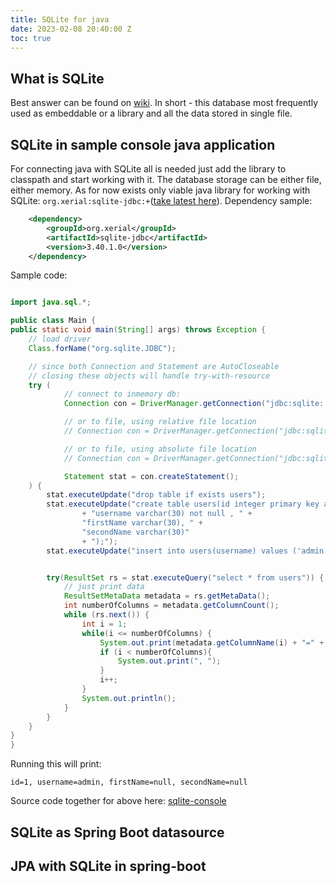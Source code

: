 ```yaml
---
title: SQLite for java
date: 2023-02-08 20:40:00 Z
toc: true
---
```


## What is SQLite
Best answer can be found on [wiki](https://en.wikipedia.org/wiki/SQLite). In short - this database most frequently used as embeddable or a library and all the data stored in single file.

## SQLite in sample console java application
For connecting java with SQLite all is needed just add the library to classpath and start working with it. The database storage can be either file, either memory. As for now exists only viable java library for working with SQLite: `org.xerial:sqlite-jdbc:+`([take latest here](https://search.maven.org/artifact/org.xerial/sqlite-jdbc)).
Dependency sample:
```xml
    <dependency>
        <groupId>org.xerial</groupId>
        <artifactId>sqlite-jdbc</artifactId>
        <version>3.40.1.0</version>
    </dependency>
```

Sample code:
```java

import java.sql.*;

public class Main {
public static void main(String[] args) throws Exception {
    // load driver
    Class.forName("org.sqlite.JDBC");

    // since both Connection and Statement are AutoCloseable
    // closing these objects will handle try-with-resource
    try (
            // connect to inmemory db:
            Connection con = DriverManager.getConnection("jdbc:sqlite::memory:");

            // or to file, using relative file location
            // Connection con = DriverManager.getConnection("jdbc:sqlite:file.sqlite");

            // or to file, using absolute file location
            // Connection con = DriverManager.getConnection("jdbc:sqlite:" + Paths.get("file.sqlite").toAbsolutePath());

            Statement stat = con.createStatement();
    ) {
        stat.executeUpdate("drop table if exists users");
        stat.executeUpdate("create table users(id integer primary key autoincrement,"
                + "username varchar(30) not null , " +
                "firstName varchar(30), " +
                "secondName varchar(30)"
                + ");");
        stat.executeUpdate("insert into users(username) values ('admin')");


        try(ResultSet rs = stat.executeQuery("select * from users")) {
            // just print data
            ResultSetMetaData metadata = rs.getMetaData();
            int numberOfColumns = metadata.getColumnCount();
            while (rs.next()) {
                int i = 1;
                while(i <= numberOfColumns) {
                    System.out.print(metadata.getColumnName(i) + "=" + rs.getString(i));
                    if (i < numberOfColumns){
                        System.out.print(", ");
                    }
                    i++;
                }
                System.out.println();
            }
        }
    }
}
}
```

Running this will print:
```text
id=1, username=admin, firstName=null, secondName=null
```
Source code together for above here: [sqlite-console](https://github.com/msangel/msangel.github.io/tree/master/samples/sqlite/sqlite-console)
## SQLite as Spring Boot datasource

## JPA with SQLite in spring-boot